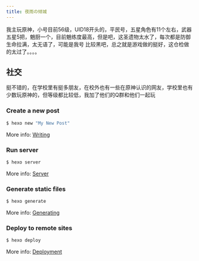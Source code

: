 ```yaml
---
title: 夜雨の倾城
---
```

我主玩原神，小号目前56级，UID18开头的，平民号，五星角色有11个左右，武器五星5把，魈厨一个，目前魈练度最高，但是吧，这圣遗物太水了，每次都是防御生命拉满，太无语了，可能是我号
比较黑吧，总之就是游戏做的挺好，这仓检做的太过了。。。。
## 社交
挺不错的，在学校里有挺多朋友，在校外也有一些在原神认识的网友，学校里也有少数玩原神的，但等级都比较低，我加了他们的Q群和他们一起玩
### Create a new post

``` bash
$ hexo new "My New Post"
```

More info: [Writing](https://hexo.io/docs/writing.html)

### Run server

``` bash
$ hexo server
```

More info: [Server](https://hexo.io/docs/server.html)

### Generate static files

``` bash
$ hexo generate
```

More info: [Generating](https://hexo.io/docs/generating.html)

### Deploy to remote sites

``` bash
$ hexo deploy
```

More info: [Deployment](https://hexo.io/docs/one-command-deployment.html)
